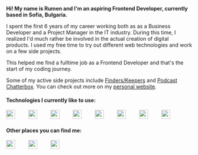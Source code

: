 **Hi! My name is Rumen and I'm an aspiring Frontend Developer, currently based in Sofia, Bulgaria.**

I spent the first 6 years of my career working both as as a Business Developer and a Project Manager in the IT industry. During this time, I realized I'd much rather be involved in the actual creation of digital products. I used my free time to try out different web technologies and work on a few side projects. 

This helped me find a fulltime job as a Frontend Developer and that's the start of my coding journey. 

Some of my active side projects include [Finders/Keepers](http://finderskeepers.pro) and [Podcast Chatterbox](https://pdocastchatterbox.com). You can check out more on my [personal website](https://rmanev.com).

#### Technologies I currently like to use: 
<img src="https://simpleicons.org/icons/html5.svg" width="24" height="24" style="margin-right: 2rem"/>
<img src="https://simpleicons.org/icons/css3.svg" width="24" height="24" style="margin-right: 2rem"/>
<img src="https://simpleicons.org/icons/javascript.svg" width="24" height="24" style="margin-right: 2rem"/>
<img src="https://simpleicons.org/icons/react.svg" width="24" height="24" style="margin-right: 2rem"/>
<img src="https://simpleicons.org/icons/angular.svg" width="24" height="24" style="margin-right: 2rem"/>
<img src="https://simpleicons.org/icons/graphql.svg" width="24" height="24" style="margin-right: 2rem"/>
<img src="https://simpleicons.org/icons/mongodb.svg" width="24" height="24" style="margin-right: 2rem"/>
<img src="https://simpleicons.org/icons/amazonaws.svg" width="24" height="24" style="margin-right: 2rem"/>

#### Other places you can find me: 
[<img src="https://simpleicons.org/icons/twitter.svg" width="24" height="24" style="margin-right: 2rem"/>](https://twitter.com/room_n)
[<img src="https://simpleicons.org/icons/medium.svg" width="24" height="24" style="margin-right: 2rem"/>](https://medium.com/@room_n)
[<img src="https://simpleicons.org/icons/linkedin.svg" width="24" height="24" style="margin-right: 2rem"/>](https://linkedin.com/in/rmanev)